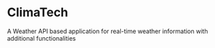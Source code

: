 # ClimaTech
 A Weather API based application for real-time weather information with additional functionalities
